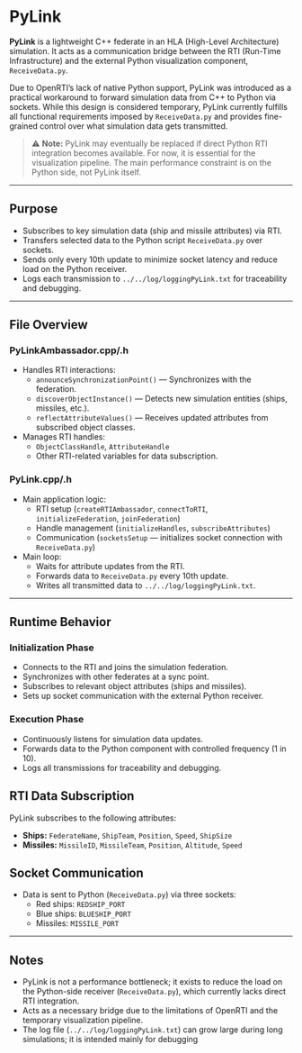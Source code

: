 # PyLink

**PyLink** is a lightweight C++ federate in an HLA (High-Level Architecture) simulation. It acts as a communication bridge between the RTI (Run-Time Infrastructure) and the external Python visualization component, `ReceiveData.py`.

Due to OpenRTI’s lack of native Python support, PyLink was introduced as a practical workaround to forward simulation data from C++ to Python via sockets. While this design is considered temporary, PyLink currently fulfills all functional requirements imposed by `ReceiveData.py` and provides fine-grained control over what simulation data gets transmitted.

> ⚠️ **Note:** PyLink may eventually be replaced if direct Python RTI integration becomes available. For now, it is essential for the visualization pipeline. The main performance constraint is on the Python side, not PyLink itself.

---

## Purpose

- Subscribes to key simulation data (ship and missile attributes) via RTI.
- Transfers selected data to the Python script `ReceiveData.py` over sockets.
- Sends only every 10th update to minimize socket latency and reduce load on the Python receiver.
- Logs each transmission to `../../log/loggingPyLink.txt` for traceability and debugging.

---

## File Overview

### PyLinkAmbassador.cpp/.h
- Handles RTI interactions:
  - `announceSynchronizationPoint()` — Synchronizes with the federation.
  - `discoverObjectInstance()` — Detects new simulation entities (ships, missiles, etc.).
  - `reflectAttributeValues()` — Receives updated attributes from subscribed object classes.
- Manages RTI handles:
  - `ObjectClassHandle`, `AttributeHandle`
  - Other RTI-related variables for data subscription.

### PyLink.cpp/.h
- Main application logic:
  - RTI setup (`createRTIAmbassador`, `connectToRTI`, `initializeFederation`, `joinFederation`)
  - Handle management (`initializeHandles`, `subscribeAttributes`)
  - Communication (`socketsSetup` — initializes socket connection with `ReceiveData.py`)
- Main loop:
  - Waits for attribute updates from the RTI.
  - Forwards data to `ReceiveData.py` every 10th update.
  - Writes all transmitted data to `../../log/loggingPyLink.txt`.

---

## Runtime Behavior

### Initialization Phase

- Connects to the RTI and joins the simulation federation.
- Synchronizes with other federates at a sync point.
- Subscribes to relevant object attributes (ships and missiles).
- Sets up socket communication with the external Python receiver.

### Execution Phase

- Continuously listens for simulation data updates.
- Forwards data to the Python component with controlled frequency (1 in 10).
- Logs all transmissions for traceability and debugging.

## RTI Data Subscription

PyLink subscribes to the following attributes:
- **Ships:** `FederateName`, `ShipTeam`, `Position`, `Speed`, `ShipSize`
- **Missiles:** `MissileID`, `MissileTeam`, `Position`, `Altitude`, `Speed`

## Socket Communication

- Data is sent to Python (`ReceiveData.py`) via three sockets:
  - Red ships: `REDSHIP_PORT`
  - Blue ships: `BLUESHIP_PORT`
  - Missiles: `MISSILE_PORT`

---

## Notes

- PyLink is not a performance bottleneck; it exists to reduce the load on the Python-side receiver (`ReceiveData.py`), which currently lacks direct RTI integration.
- Acts as a necessary bridge due to the limitations of OpenRTI and the temporary visualization pipeline.
- The log file (`../../log/loggingPyLink.txt`) can grow large during long simulations; it is intended mainly for debugging